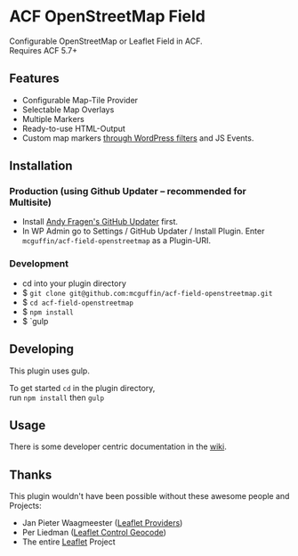 ACF OpenStreetMap Field
=======================

Configurable OpenStreetMap or Leaflet Field in ACF.  
Requires ACF 5.7+

Features
--------
 - Configurable Map-Tile Provider
 - Selectable Map Overlays
 - Multiple Markers
 - Ready-to-use HTML-Output
 - Custom map markers [through WordPress filters](../../wiki/HTML-Marker-Icon) and JS Events.


 Installation
 ------------

  ### Production (using Github Updater – recommended for Multisite)
   - Install [Andy Fragen's GitHub Updater](https://github.com/afragen/github-updater) first.
   - In WP Admin go to Settings / GitHub Updater / Install Plugin. Enter `mcguffin/acf-field-openstreetmap` as a Plugin-URI.

  ### Development
   - cd into your plugin directory
   - $ `git clone git@github.com:mcguffin/acf-field-openstreetmap.git`
   - $ `cd acf-field-openstreetmap`
   - $ `npm install`
   - $ `gulp


Developing
----------
This plugin uses gulp.

To get started `cd` in the plugin directory,  
run `npm install` then `gulp`

Usage
-----
There is some developer centric documentation in the [wiki](../../wiki).

Thanks
------

This plugin wouldn't have been possible without these awesome people and Projects:

 - Jan Pieter Waagmeester ([Leaflet Providers](https://github.com/leaflet-extras/leaflet-providers))
 - Per Liedman ([Leaflet Control Geocode](https://github.com/perliedman/leaflet-control-geocoder))
 - The entire [Leaflet](https://leafletjs.com/) Project
